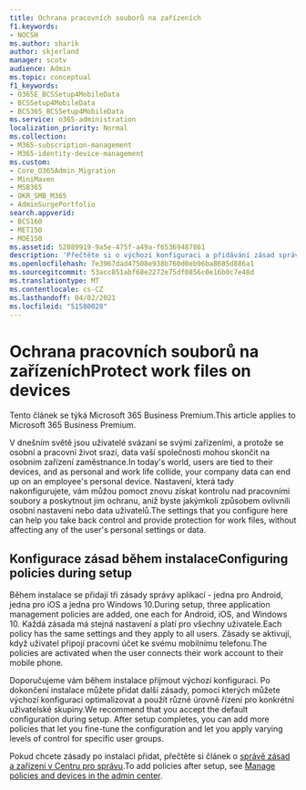 ```yaml
---
title: Ochrana pracovních souborů na zařízeních
f1.keywords:
- NOCSH
ms.author: sharik
author: skjerland
manager: scotv
audience: Admin
ms.topic: conceptual
f1_keywords:
- O365E_BCSSetup4MobileData
- BCSSetup4MobileData
- BCS365_BCSSetup4MobileData
ms.service: o365-administration
localization_priority: Normal
ms.collection:
- M365-subscription-management
- M365-identity-device-management
ms.custom:
- Core_O365Admin_Migration
- MiniMaven
- MSB365
- OKR_SMB_M365
- AdminSurgePortfolio
search.appverid:
- BCS160
- MET150
- MOE150
ms.assetid: 52089919-9a5e-475f-a49a-f65369487861
description: 'Přečtěte si o výchozí konfiguraci a přidávání zásad správy aplikací, které chrání firemní data na osobních mobilních zařízeních uživatelů. '
ms.openlocfilehash: 7e3967dad47508e938b760d0eb96ba8685d886a1
ms.sourcegitcommit: 53acc851abf68e2272e75df0856c0e16b0c7e48d
ms.translationtype: MT
ms.contentlocale: cs-CZ
ms.lasthandoff: 04/02/2021
ms.locfileid: "51580028"
---
```

# <a name="protect-work-files-on-devices"></a><span data-ttu-id="36543-103">Ochrana pracovních souborů na zařízeních</span><span class="sxs-lookup"><span data-stu-id="36543-103">Protect work files on devices</span></span>

<span data-ttu-id="36543-104">Tento článek se týká Microsoft 365 Business Premium.</span><span class="sxs-lookup"><span data-stu-id="36543-104">This article applies to Microsoft 365 Business Premium.</span></span>

<span data-ttu-id="36543-105">V dnešním světě jsou uživatelé svázaní se svými zařízeními, a protože se osobní a pracovní život srazí, data vaší společnosti mohou skončit na osobním zařízení zaměstnance.</span><span class="sxs-lookup"><span data-stu-id="36543-105">In today's world, users are tied to their devices, and as personal and work life collide, your company data can end up on an employee's personal device.</span></span> <span data-ttu-id="36543-106">Nastavení, která tady nakonfigurujete, vám můžou pomoct znovu získat kontrolu nad pracovními soubory a poskytnout jim ochranu, aniž byste jakýmkoli způsobem ovlivnili osobní nastavení nebo data uživatelů.</span><span class="sxs-lookup"><span data-stu-id="36543-106">The settings that you configure here can help you take back control and provide protection for work files, without affecting any of the user's personal settings or data.</span></span>
  
## <a name="configuring-policies-during-setup"></a><span data-ttu-id="36543-107">Konfigurace zásad během instalace</span><span class="sxs-lookup"><span data-stu-id="36543-107">Configuring policies during setup</span></span>

<span data-ttu-id="36543-108">Během instalace se přidají tři zásady správy aplikací - jedna pro Android, jedna pro iOS a jedna pro Windows 10.</span><span class="sxs-lookup"><span data-stu-id="36543-108">During setup, three application management policies are added, one each for Android, iOS, and Windows 10.</span></span> <span data-ttu-id="36543-109">Každá zásada má stejná nastavení a platí pro všechny uživatele.</span><span class="sxs-lookup"><span data-stu-id="36543-109">Each policy has the same settings and they apply to all users.</span></span> <span data-ttu-id="36543-110">Zásady se aktivují, když uživatel připojí pracovní účet ke svému mobilnímu telefonu.</span><span class="sxs-lookup"><span data-stu-id="36543-110">The policies are activated when the user connects their work account to their mobile phone.</span></span>
  
<span data-ttu-id="36543-p103">Doporučujeme vám během instalace přijmout výchozí konfiguraci. Po dokončení instalace můžete přidat další zásady, pomocí kterých můžete výchozí konfiguraci optimalizovat a použít různé úrovně řízení pro konkrétní uživatelské skupiny.</span><span class="sxs-lookup"><span data-stu-id="36543-p103">We recommend that you accept the default configuration during setup. After setup completes, you can add more policies that let you fine-tune the configuration and let you apply varying levels of control for specific user groups.</span></span>
  
<span data-ttu-id="36543-113">Pokud chcete zásady po instalaci přidat, přečtěte si článek o [správě zásad a zařízení v Centru pro správu](manage.md).</span><span class="sxs-lookup"><span data-stu-id="36543-113">To add policies after setup, see [Manage policies and devices in the admin center](manage.md).</span></span>
